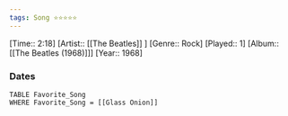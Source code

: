 ```yaml
---
tags: Song ⭐⭐⭐⭐⭐ 
---
```

[Time:: 2:18]
[Artist:: [[The Beatles]] ]
[Genre:: Rock]
[Played:: 1]
[Album:: [[The Beatles (1968)]]]
[Year:: 1968]
### Dates
````dataview
TABLE Favorite_Song
WHERE Favorite_Song = [[Glass Onion]]
````